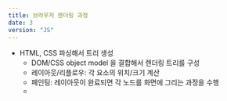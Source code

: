 ```yaml
---
title: 브라우저 렌더링 과정
date: 3
version: "JS"
---
```


- HTML, CSS 파싱해서 트리 생성
  - DOM/CSS object model 을 결합해서 렌더링 트리를 구성
  - 레이아웃/리플로우: 각 요소의 위치/크기 계산
  - 페인팅: 레이아웃이 완료되면 각 노드를 화면에 그리는 과정을 수행
  - <script> 태그를 만나면 JS 코드 파싱하고 실행, 실행 순서와 타이밍 중요
  - 이벤트가 있을때 DOM 요소 변경, 브라우저는 리플로우, 리페인팅하여 반영함
- 리렌더링 조건: 주로 구조나 스타일/ 상호작용 변경이 있어서 레이아웃을 다시 계산해야 할 때
